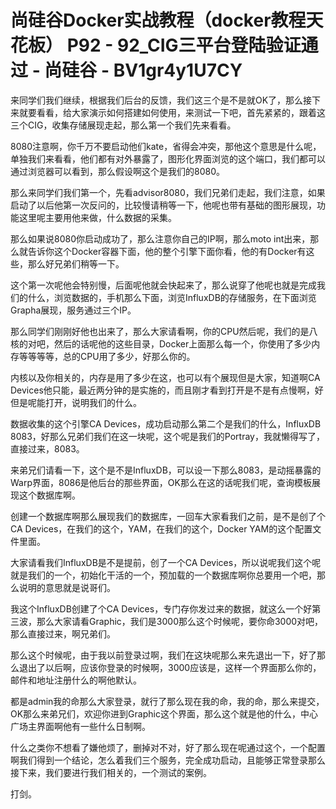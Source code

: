 # 尚硅谷Docker实战教程（docker教程天花板） P92 - 92_CIG三平台登陆验证通过 - 尚硅谷 - BV1gr4y1U7CY

来同学们我们继续，根据我们后台的反馈，我们这三个是不是就OK了，那么接下来就要看看，给大家演示如何搭建如何使用，来测试一下吧，首先紧紧的，跟着这三个CIG，收集存储展现走起，那么第一个我们先来看看。

8080注意啊，你千万不要启动他们kate，省得会冲突，那他这个意思是什么呢，单独我们来看看，他们都有对外暴露了，图形化界面浏览的这个端口，我们都可以通过浏览器可以看到，那么假设啊这个是我们的8080。

那么来同学们我们第一个，先看advisor8080，我们兄弟们走起，我们注意，如果启动了以后他第一次反问的，比较慢请稍等一下，他呢也带有基础的图形展现，功能这里呢主要用他来做，什么数据的采集。

那么如果说8080你启动成功了，那么注意你自己的IP啊，那么moto int出来，那么就告诉你这个Docker容器下面，他的整个引擎下面你看，他的有Docker有这些，那么好兄弟们稍等一下。

这个第一次呢他会特别慢，后面呢他就会快起来了，那么说穿了他呢也就是完成我们的什么，浏览数据的，手机那么下面，浏览InfluxDB的存储服务，在下面浏览Grapha展现，服务通过三个IP。

那么同学们刚刚好他也出来了，那么大家请看啊，你的CPU然后呢，我们的是八核的对吧，然后的话呢他的这些目录，Docker上面那么每一个，你使用了多少内存等等等等，总的CPU用了多少，好那么你的。

内核以及你相关的，内存是用了多少在这，也可以有个展现但是大家，知道啊CA Devices他只能，最近两分钟的是实施的，而且刚才看到打开是不是有点慢啊，好但是呢能打开，说明我们的什么。

数据收集的这个引擎CA Devices，成功启动那么第二个是我们的什么，InfluxDB 8083，好那么兄弟们我们在这一块呢，这个呢是我们的Portray，我就懒得写了，直接过来，8083。

来弟兄们请看一下，这个是不是InfluxDB，可以设一下那么8083，是动摇暴露的Warp界面，8086是他后台的那些界面，OK那么在这的话呢我们呢，查询模板展现这个数据库啊。

创建一个数据库啊那么展现我们的数据库，一回车大家看我们之前，是不是创了个CA Devices，在我们的这个，YAM，在我们的这个，Docker YAM的这个配置文件里面。

大家请看我们InfluxDB是不是提前，创了一个CA Devices，所以说呢我们这个呢就是我们的一个，初始化干活的一个，预加载的一个数据库啊你总要用一个吧，那么说明的意思就是说哥们。

我这个InfluxDB创建了个CA Devices，专门存你发过来的数据，就这么一个好第三波，那么大家请看Graphic，我们是3000那么这个时候呢，要你命3000对吧，那么直接过来，啊兄弟们。

那么这个时候呢，由于我以前登录过啊，我们在这块呢那么来先退出一下，好了那么退出了以后啊，应该你登录的时候啊，3000应该是，这样一个界面那么你的，邮件和地址注册什么的啊他默认。

都是admin我的命那么大家登录，就行了那么现在我的命，我的命，那么来提交，OK那么来弟兄们，欢迎你进到Graphic这个界面，那么这个就是他的什么，中心广场主界面啊他有一些什么日制啊。

什么之类你不想看了嫌他烦了，删掉对不对，好了那么现在呢通过这个，一个配置啊我们得到一个结论，怎么着我们三个服务，完全成功启动，且能够正常登录那么接下来，我们要进行我们相关的，一个测试的案例。

打剑。